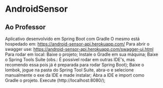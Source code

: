 ﻿# AndroidSensor
 
 ## Ao Professor
 Aplicativo desenvolvido em Spring Boot com Gradle
 O mesmo está hospedado em: https://android-sensor-api.herokuapp.com/
 Para abrir o swagger use: https://android-sensor-api.herokuapp.com/swagger-ui.html
 Para rodar em local:
  Baixe o projeto;
  Instale o Gradle em sua máquina;
  Baixe o Spring Tools Suite (obs.: É possível rodar em outras IDE's, mas recomendo essa pois já é preparada para rodar Spring Boot);
  Baixe o lombok, jogue na pasta do Spring Tool Suite, abra-o e selecione manualmente o exe da IDE e made instalar;
  Abra a IDE e import como Gradle o projeto.
  Execute (http://localhost:8080/);
